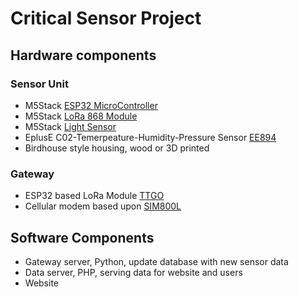 # Critical Sensor Project

## Hardware components
### Sensor Unit
 * M5Stack [ESP32 MicroController](https://docs.m5stack.com/#/en/core/gray)
 * M5Stack [LoRa 868 Module](https://docs.m5stack.com/#/en/module/lora868)
 * M5Stack [Light Sensor](https://docs.m5stack.com/#/en/unit/light)
 * EplusE C02-Temerpeature-Humidity-Pressure Sensor [EE894](http://downloads.epluse.com/fileadmin/data/product/ee894/datasheet_EE894.pdf)
 * Birdhouse style housing, wood or 3D printed
 
 ### Gateway
  * ESP32 based LoRa Module [TTGO](http://www.lilygo.cn/prod_view.aspx?TypeId=50003&Id=1134&FId=t3:50003:3)
  * Cellular modem based upon [SIM800L](https://www.simcom.com/product/SIM800.html)
  
## Software Components
 * Gateway server, Python, update database with new sensor data
 * Data server, PHP, serving data for website and users
 * Website
 

 
 
